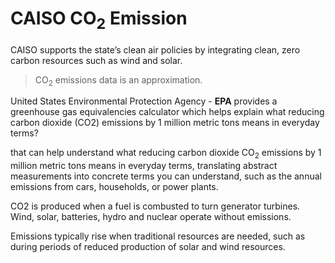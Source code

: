 # CAISO CO<sub>2</sub> Emission
CAISO supports the state’s clean air policies by integrating clean, zero carbon resources such as wind and solar.
> CO<sub>2</sub> emissions data is an approximation.

United States Environmental Protection Agency - **EPA**
provides a greenhouse gas equivalencies calculator which helps explain what reducing carbon dioxide (CO2) emissions by 1 million metric tons means in everyday terms?

that can help understand what reducing carbon dioxide CO<sub>2</sub> emissions by 1 million metric tons means in everyday terms, translating abstract measurements into concrete terms you can understand, such as the annual emissions from cars, households, or power plants.


CO2 is produced when a fuel is combusted to turn generator turbines. Wind, solar, batteries, hydro and nuclear operate without emissions.


Emissions typically rise when traditional resources are needed, such as during periods of reduced production of solar and wind resources.
